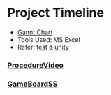 # Project Timeline
* [Gannt Chart](https://github.com/nuPURohit/LTTS_MiniProject_StepIn/blob/main/1_Requirements/Stepin_MP_Gantt_Chart.xlsx)
* Tools Used: MS Excel
* Refer: [test](https://github.com/nuPURohit/LTTS_MiniProject_StepIn/tree/main/3_Implementation/test) & [unity](https://github.com/nuPURohit/LTTS_MiniProject_StepIn/tree/main/3_Implementation/unity)
### [ProcedureVideo](https://github.com/nuPURohit/LTTS_MiniProject_StepIn/blob/main/6_ImagesAndVideos/2021-04-14_17-26-10.mp4)
### [GameBoardSS](https://github.com/nuPURohit/LTTS_MiniProject_StepIn/blob/main/6_ImagesAndVideos/Screenshot%202021-04-12%20163251.png)
